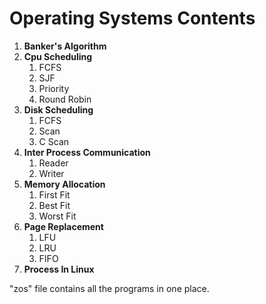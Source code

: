 # Operating Systems Contents
1. __Banker's Algorithm__
1. __Cpu Scheduling__
    1. FCFS
    1. SJF
    1. Priority
    1. Round Robin
1. __Disk Scheduling__
    1. FCFS
    2. Scan
    3. C Scan
1. __Inter Process Communication__
    1. Reader 
    2. Writer
1. __Memory Allocation__
    1. First Fit
    1. Best Fit
    1. Worst Fit
1. __Page Replacement__
    1. LFU
    1. LRU
    1. FIFO
1. __Process In Linux__

"zos" file contains all the programs in one place.
